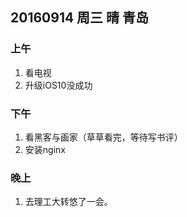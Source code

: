 ## 20160914 周三 晴 青岛


### 上午

1. 看电视
2. 升级iOS10没成功

### 下午

1. 看黑客与画家（草草看完，等待写书评） 
2. 安装nginx

### 晚上

1. 去理工大转悠了一会。



